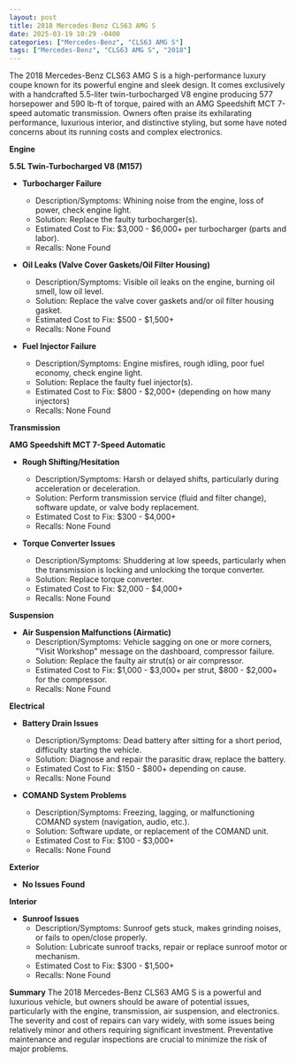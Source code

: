 ```yaml
---
layout: post
title: 2018 Mercedes-Benz CLS63 AMG S
date: 2025-03-19 10:29 -0400
categories: ["Mercedes-Benz", "CLS63 AMG S"]
tags: ["Mercedes-Benz", "CLS63 AMG S", "2018"]
---
```

The 2018 Mercedes-Benz CLS63 AMG S is a high-performance luxury coupe known for its powerful engine and sleek design. It comes exclusively with a handcrafted 5.5-liter twin-turbocharged V8 engine producing 577 horsepower and 590 lb-ft of torque, paired with an AMG Speedshift MCT 7-speed automatic transmission. Owners often praise its exhilarating performance, luxurious interior, and distinctive styling, but some have noted concerns about its running costs and complex electronics.

**Engine**

**5.5L Twin-Turbocharged V8 (M157)**

*   **Turbocharger Failure**
    *   Description/Symptoms: Whining noise from the engine, loss of power, check engine light.
    *   Solution: Replace the faulty turbocharger(s).
    *   Estimated Cost to Fix: $3,000 - $6,000+ per turbocharger (parts and labor).
    *   Recalls: None Found

*   **Oil Leaks (Valve Cover Gaskets/Oil Filter Housing)**
    *   Description/Symptoms: Visible oil leaks on the engine, burning oil smell, low oil level.
    *   Solution: Replace the valve cover gaskets and/or oil filter housing gasket.
    *   Estimated Cost to Fix: $500 - $1,500+
    *   Recalls: None Found

*   **Fuel Injector Failure**
    *   Description/Symptoms: Engine misfires, rough idling, poor fuel economy, check engine light.
    *   Solution: Replace the faulty fuel injector(s).
    *   Estimated Cost to Fix: $800 - $2,000+ (depending on how many injectors)
    *   Recalls: None Found

**Transmission**

**AMG Speedshift MCT 7-Speed Automatic**

*   **Rough Shifting/Hesitation**
    *   Description/Symptoms: Harsh or delayed shifts, particularly during acceleration or deceleration.
    *   Solution: Perform transmission service (fluid and filter change), software update, or valve body replacement.
    *   Estimated Cost to Fix: $300 - $4,000+
    *   Recalls: None Found

*   **Torque Converter Issues**
    *   Description/Symptoms: Shuddering at low speeds, particularly when the transmission is locking and unlocking the torque converter.
    *   Solution: Replace torque converter.
    *   Estimated Cost to Fix: $2,000 - $4,000+
    *   Recalls: None Found

**Suspension**

*   **Air Suspension Malfunctions (Airmatic)**
    *   Description/Symptoms: Vehicle sagging on one or more corners, "Visit Workshop" message on the dashboard, compressor failure.
    *   Solution: Replace the faulty air strut(s) or air compressor.
    *   Estimated Cost to Fix: $1,000 - $3,000+ per strut, $800 - $2,000+ for the compressor.
    *   Recalls: None Found

**Electrical**

*   **Battery Drain Issues**
    *   Description/Symptoms: Dead battery after sitting for a short period, difficulty starting the vehicle.
    *   Solution: Diagnose and repair the parasitic draw, replace the battery.
    *   Estimated Cost to Fix: $150 - $800+ depending on cause.
    *   Recalls: None Found

*   **COMAND System Problems**
    *   Description/Symptoms: Freezing, lagging, or malfunctioning COMAND system (navigation, audio, etc.).
    *   Solution: Software update, or replacement of the COMAND unit.
    *   Estimated Cost to Fix: $100 - $3,000+
    *   Recalls: None Found

**Exterior**

*   **No Issues Found**

**Interior**

*   **Sunroof Issues**
    *   Description/Symptoms: Sunroof gets stuck, makes grinding noises, or fails to open/close properly.
    *   Solution: Lubricate sunroof tracks, repair or replace sunroof motor or mechanism.
    *   Estimated Cost to Fix: $300 - $1,500+
    *   Recalls: None Found

**Summary**
The 2018 Mercedes-Benz CLS63 AMG S is a powerful and luxurious vehicle, but owners should be aware of potential issues, particularly with the engine, transmission, air suspension, and electronics. The severity and cost of repairs can vary widely, with some issues being relatively minor and others requiring significant investment. Preventative maintenance and regular inspections are crucial to minimize the risk of major problems.

